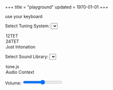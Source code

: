 +++
title = "playground"
updated = 1970-01-01
+++
<html lang="en">
<body>
  <script src="/sound.js"></script>
  <script src="https://unpkg.com/tone"></script>
</body>
</html>

use your keyboard

<label for="tuningSelect">Select Tuning System:</label>
<select id="tuningSelect" name="tuningSelect">
  <option value="twelve_tone">12TET</option>
  <option value="twentyfour_tone">24TET</option>
  <option value="just_intonation">Just Intonation</option>
</select>

<label for="instrumentSelect">Select Sound Library:</label>
<select id="instrumentSelect" name="instrumentSelect">
  <option value="tone.js">tone.js</option>
  <option value="audioContext">Audio Context</option>
</select>


Volume: <input type="range" id="volumeSlider" min="0" max="1" step="0.01" value="0.5">
